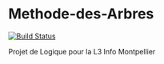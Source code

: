 # Methode-des-Arbres

[![Build Status](https://travis-ci.org/Cook01/ToDoList.svg?branch=master)](https://travis-ci.org/Cook01/ToDoList.svg?branch=master)

Projet de Logique pour la L3 Info Montpellier
